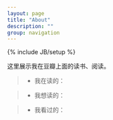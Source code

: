 ```yaml
---
layout: page
title: "About"
description: ""
group: navigation
---
```

{% include JB/setup %}

<p>这里展示我在豆瓣上面的读书、阅读。<span id="more-318"></span></p>
<blockquote><ul>
<li>我在读的：<br />
<script src="http://www.douban.com/service/badge/61125105/?show=dolist&amp;n=20&amp;columns=8&amp;hidelogo=yes&amp;hideself=yes" type="text/javascript"></script></li>
</ul>
</blockquote>

<blockquote>
<ul>
<li>我想读的：<script src="http://www.douban.com/service/badge/61125105/?show=wishlist&amp;n=20&amp;columns=8&amp;hidelogo=yes&amp;hideself=yes" type="text/javascript"></script></li>
</ul>
</blockquote>

<blockquote><ul>
<li>我看过的：<br />
<script src="http://www.douban.com/service/badge/61125105/?show=collection&amp;n=20&amp;columns=8&amp;amp" type="text/javascript"></script></li>
</ul>
</blockquote>

